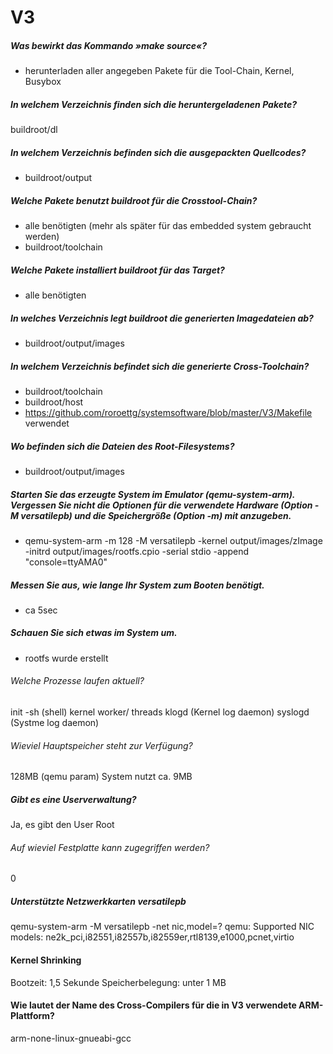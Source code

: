 # V3

##### Was bewirkt das Kommando »make source«?
* herunterladen aller angegeben Pakete für die Tool-Chain, Kernel, Busybox

##### In welchem Verzeichnis finden sich die heruntergeladenen Pakete?
buildroot/dl

##### In welchem Verzeichnis befinden sich die ausgepackten Quellcodes?
* buildroot/output

##### Welche Pakete benutzt buildroot für die Crosstool-Chain?
* alle benötigten  (mehr als später für das embedded system gebraucht werden)
* buildroot/toolchain

##### Welche Pakete installiert buildroot für das Target?
* alle benötigten

##### In welches Verzeichnis legt buildroot die generierten Imagedateien ab?
* buildroot/output/images

##### In welchem Verzeichnis befindet sich die generierte Cross-Toolchain?
* buildroot/toolchain
* buildroot/host
* https://github.com/roroettg/systemsoftware/blob/master/V3/Makefile verwendet

##### Wo befinden sich die Dateien des Root-Filesystems? 
* buildroot/output/images

##### Starten Sie das erzeugte System im Emulator (qemu-system-arm). Vergessen Sie nicht die Optionen für die verwendete Hardware (Option -M versatilepb) und die Speichergröße (Option -m) mit anzugeben.
* qemu-system-arm -m 128 -M versatilepb -kernel output/images/zImage -initrd output/images/rootfs.cpio -serial stdio -append "console=ttyAMA0"

    
##### Messen Sie aus, wie lange Ihr System zum Booten benötigt.
* ca 5sec
    
##### Schauen Sie sich etwas im System um.
* rootfs wurde erstellt

###### Welche Prozesse laufen aktuell?
init
-sh (shell)
kernel worker/ threads
klogd (Kernel log daemon)
syslogd (Systme log daemon)


###### Wieviel Hauptspeicher steht zur Verfügung? 
128MB (qemu param)
System nutzt ca. 9MB

##### Gibt es eine Userverwaltung?
Ja, es gibt den User Root


###### Auf wieviel Festplatte kann zugegriffen werden?
0

##### Unterstützte Netzwerkkarten versatilepb
qemu-system-arm -M versatilepb -net nic,model=?
qemu: Supported NIC models: ne2k_pci,i82551,i82557b,i82559er,rtl8139,e1000,pcnet,virtio


#### Kernel Shrinking
Bootzeit: 1,5 Sekunde
Speicherbelegung: unter 1 MB

#### Wie lautet der Name des Cross-Compilers für die in V3 verwendete ARM-Plattform?
arm-none-linux-gnueabi-gcc





